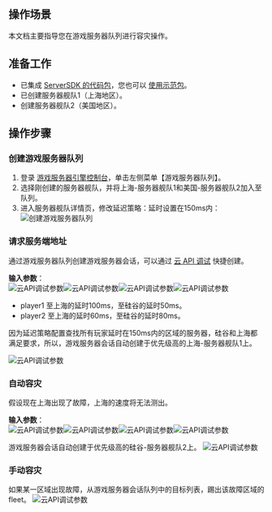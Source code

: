 ## 操作场景
本文档主要指导您在游戏服务器队列进行容灾操作。


## 准备工作 
- 已集成 [ServerSDK 的代码包](https://cloud.tencent.com/document/product/1165/41030)，您也可以 [使用示范包](https://cloud.tencent.com/document/product/1165/43363)。
- 已创建服务器舰队1（上海地区）。
- 创建服务器舰队2（美国地区）。


## 操作步骤
### 创建游戏服务器队列
1. 登录 [游戏服务器引擎控制台](https://console.cloud.tencent.com/gse)，单击左侧菜单【游戏服务器队列】。
2. 选择刚创建的服务器舰队，并将上海-服务器舰队1和美国-服务器舰队2加入至队列。
3. 进入服务器舰队详情页，修改延迟策略：延时设置在150ms内：
![创建游戏服务器队列](https://main.qcloudimg.com/raw/3003f7b4f875209c0a4499710e6bf388.png)


### 请求服务端地址
通过游戏服务器队列创建游戏服务器会话，可以通过 [云 API 调试](https://console.cloud.tencent.com/api/explorer?Product=gse) 快捷创建。  

**输入参数**：  
![云API调试参数](https://main.qcloudimg.com/raw/1cecea39bb5094e05de0909038cc209f.png)![云API调试参数](https://main.qcloudimg.com/raw/4fe60c8d725c0d1873f1104f92cc3f7f.png)![云API调试参数](https://main.qcloudimg.com/raw/e143c794853b0d85c59a6ef7330f9e2d.png)![云API调试参数](https://main.qcloudimg.com/raw/4115e50ddde556235184f43907e0f8a7.png)

- player1 至上海的延时100ms，至硅谷的延时50ms。
- player2 至上海的延时60ms，至硅谷的延时80ms。

因为延迟策略配置查找所有玩家延时在150ms内的区域的服务器，硅谷和上海都满足要求，所以，游戏服务器会话自动创建于优先级高的上海-服务器舰队1上。

![云API调试参数](https://main.qcloudimg.com/raw/b6375aedd777b217b3a477926d238567.png)

### 自动容灾

假设现在上海出现了故障，上海的速度将无法测出。

**输入参数**：  
![云API调试参数](https://main.qcloudimg.com/raw/1cecea39bb5094e05de0909038cc209f.png)![云API调试参数](https://main.qcloudimg.com/raw/4fe60c8d725c0d1873f1104f92cc3f7f.png)![云API调试参数](https://main.qcloudimg.com/raw/ecab3b632407be25a76812c7788d07b0.png)![云API调试参数](https://main.qcloudimg.com/raw/beb6d589a888dd7b0559be65ecae8eb4.png)


游戏服务器会话自动创建于优先级高的硅谷-服务器舰队2上。
![云API调试参数](https://main.qcloudimg.com/raw/b21da2dc315450053f8a44bc28bb45ff.png)

### 手动容灾
如果某一区域出现故障，从游戏服务器会话队列中的目标列表，踢出该故障区域的 fleet。
![云API调试参数](https://main.qcloudimg.com/raw/3e9d0ad93f70993628457b0be709b0c8.png)
